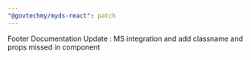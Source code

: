 ```yaml
---
"@govtechmy/myds-react": patch
---
```


Footer Documentation Update : MS integration and add classname and props missed in component

